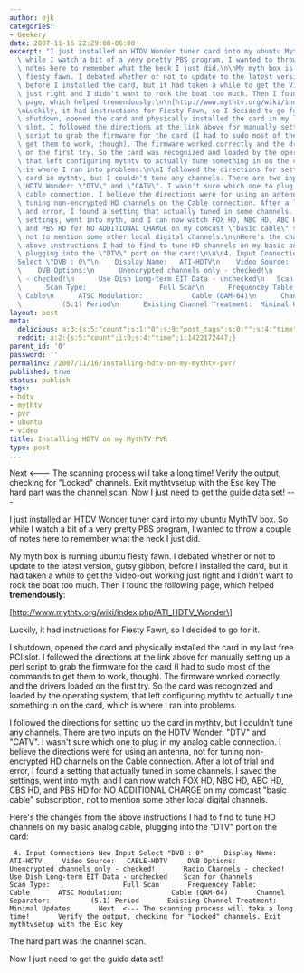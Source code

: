 ```yaml
---
author: ejk
categories:
- Geekery
date: 2007-11-16 22:29:00-06:00
excerpt: "I just installed an HTDV Wonder tuner card into my ubuntu MythTV box. So\
  \ while I watch a bit of a very pretty PBS program, I wanted to throw a couple of\
  \ notes here to remember what the heck I just did.\n\nMy myth box is running ubuntu\
  \ fiesty fawn. I debated whether or not to update to the latest version, gutsy gibbon,\
  \ before I installed the card, but it had taken a while to get the Video-out working\
  \ just right and I didn't want to rock the boat too much. Then I found the following\
  \ page, which helped tremendously:\n\n[http://www.mythtv.org/wiki/index.php/ATI_HDTV_Wonder]\n\
  \nLuckily, it had instructions for Fiesty Fawn, so I decided to go for it.\n\nI\
  \ shutdown, opened the card and physically installed the card in my last free PCI\
  \ slot. I followed the directions at the link above for manually setting up a perl\
  \ script to grab the firmware for the card (I had to sudo most of the commands to\
  \ get them to work, though). The firmware worked correctly and the drivers loaded\
  \ on the first try. So the card was recognized and loaded by the operating system,\
  \ that left configuring mythtv to actually tune something in on the card, which\
  \ is where I ran into problems.\n\nI followed the directions for setting up the\
  \ card in mythtv, but I couldn't tune any channels. There are two inputs on the\
  \ HDTV Wonder: \"DTV\" and \"CATV\". I wasn't sure which one to plug in my analog\
  \ cable connection. I believe the directions were for using an antenna, not for\
  \ tuning non-encrypted HD channels on the Cable connection. After a lot of trial\
  \ and error, I found a setting that actually tuned in some channels. I saved the\
  \ settings, went into myth, and I can now watch FOX HD, NBC HD, ABC HD, CBS HD,\
  \ and PBS HD for NO ADDITIONAL CHARGE on my comcast \"basic cable\" subscription,\
  \ not to mention some other local digital channels.\n\nHere's the changes from the\
  \ above instructions I had to find to tune HD channels on my basic analog cable,\
  \ plugging into the \"DTV\" port on the card:\n\n\n4. Input Connections\nNew Input\n\
  Select \"DVB : 0\"\n    Display Name:   ATI-HDTV\n    Video Source:   CABLE-HDTV\n\
  \    DVB Options:\n      Unencrypted channels only - checked!\n      Radio Channels\
  \ - checked!\n      Use Dish Long-term EIT Data - unchecked\n   Scan for Channels\n\
  \      Scan Type:                  Full Scan\n      Frequencey Table:          \
  \ Cable\n      ATSC Modulation:            Cable (QAM-64)\n      Channel Separator:\
  \          (5.1) Period\n      Existing Channel Treatment:  Minimal Updates"
layout: post
meta:
  delicious: a:3:{s:5:"count";s:1:"0";s:9:"post_tags";s:0:"";s:4:"time";s:10:"1270386598";}
  reddit: a:2:{s:5:"count";i:0;s:4:"time";i:1422172447;}
parent_id: '0'
password: ''
permalink: /2007/11/16/installing-hdtv-on-my-mythtv-pvr/
published: true
status: publish
tags:
- hdtv
- mythtv
- pvr
- ubuntu
- video
title: Installing HDTV on my MythTV PVR
type: post
...
```

Next \<--- The scanning process will take a long time! Verify the output, checking for "Locked" channels. Exit mythtvsetup with the Esc key The hard part was the channel scan. Now I just need to get the guide data set! ---

I just installed an HTDV Wonder tuner card into my ubuntu MythTV box. So while I watch a bit of a very pretty PBS program, I wanted to throw a couple of notes here to remember what the heck I just did.

My myth box is running ubuntu fiesty fawn. I debated whether or not to update to the latest version, gutsy gibbon, before I installed the card, but it had taken a while to get the Video-out working just right and I didn't want to rock the boat too much. Then I found the following page, which helped **tremendously**:

\[http://www.mythtv.org/wiki/index.php/ATI_HDTV_Wonder\]

Luckily, it had instructions for Fiesty Fawn, so I decided to go for it.

I shutdown, opened the card and physically installed the card in my last free PCI slot. I followed the directions at the link above for manually setting up a perl script to grab the firmware for the card (I had to sudo most of the commands to get them to work, though). The firmware worked correctly and the drivers loaded on the first try. So the card was recognized and loaded by the operating system, that left configuring mythtv to actually tune something in on the card, which is where I ran into problems.

I followed the directions for setting up the card in mythtv, but I couldn't tune any channels. There are two inputs on the HDTV Wonder: "DTV" and "CATV". I wasn't sure which one to plug in my analog cable connection. I believe the directions were for using an antenna, not for tuning non-encrypted HD channels on the Cable connection. After a lot of trial and error, I found a setting that actually tuned in some channels. I saved the settings, went into myth, and I can now watch FOX HD, NBC HD, ABC HD, CBS HD, and PBS HD for NO ADDITIONAL CHARGE on my comcast "basic cable" subscription, not to mention some other local digital channels.

Here's the changes from the above instructions I had to find to tune HD channels on my basic analog cable, plugging into the "DTV" port on the card:

` 4. Input Connections New Input Select "DVB : 0"     Display Name:   ATI-HDTV     Video Source:   CABLE-HDTV     DVB Options:       Unencrypted channels only - checked!       Radio Channels - checked!       Use Dish Long-term EIT Data - unchecked    Scan for Channels       Scan Type:                  Full Scan       Frequencey Table:           Cable       ATSC Modulation:            Cable (QAM-64)       Channel Separator:          (5.1) Period       Existing Channel Treatment:  Minimal Updates       Next  <--- The scanning process will take a long time!       Verify the output, checking for "Locked" channels. Exit mythtvsetup with the Esc key`

The hard part was the channel scan.

Now I just need to get the guide data set!
